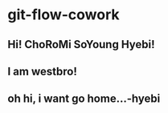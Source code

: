 # git-flow-cowork

## Hi! ChoRoMi SoYoung Hyebi!
## I am westbro!
## oh hi, i want go home...-hyebi
